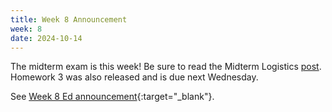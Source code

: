 ```yaml
---
title: Week 8 Announcement
week: 8
date: 2024-10-14
---
```


The midterm exam is this week! Be sure to read the Midterm Logistics [post](https://edstem.org/us/courses/63937/discussion/5404327). Homework 3 was also released and is due next Wednesday.

See [Week 8 Ed announcement](https://edstem.org/us/courses/63937/discussion/5492114){:target="\_blank"}.
